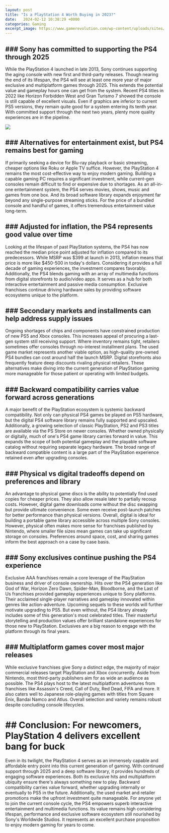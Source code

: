 ```yaml
---
layout: post
title: "Is a PlayStation 4 Worth Buying in 2023?"
date:   2024-02-12 10:38:29 +0000
categories: Gaming
excerpt_image: https://www.gamerevolution.com/wp-content/uploads/sites/2/2022/12/Is-a-PS4-Still-Worth-Buying-In-2023.jpg
---
```


## ### Sony has committed to supporting the PS4 through 2025
While the PlayStation 4 launched in late 2013, Sony continues supporting the aging console with new first and third-party releases. Though nearing the end of its lifespan, the PS4 will see at least one more year of major exclusive and multiplatform games through 2025. This extends the potential value and gameplay hours one can get from the system. 
Recent PS4 titles in 2022 like Horizon Forbidden West and Gran Turismo 7 showed the console is still capable of excellent visuals. Even if graphics are inferior to current PS5 versions, they remain quite good for a system entering its tenth year. With committed support through the next two years, plenty more quality experiences are in the pipeline.

![](https://www.gamerevolution.com/wp-content/uploads/sites/2/2022/12/Is-a-PS4-Still-Worth-Buying-In-2023.jpg)
## ### Alternatives for entertainment exist, but PS4 remains best for gaming
If primarily seeking a device for Blu-ray playback or basic streaming, cheaper options like Roku or Apple TV suffice. However, the PlayStation 4 remains the most cost-effective way to enjoy modern gaming. Building a capable gaming PC requires a significant investment, while current-gen consoles remain difficult to find or expensive due to shortages. 
As an all-in-one entertainment system, the PS4 serves movies, shows, music and games from one box. And its broad software library expands enjoyment far beyond any single-purpose streaming sticks. For the price of a bundled console and handful of games, it offers tremendous entertainment value long-term.
## ### Adjusted for inflation, the PS4 represents good value over time 
Looking at the lifespan of past PlayStation systems, the PS4 has now reached the median price point adjusted for inflation compared to its predecessors. While MSRP was $399 at launch in 2013, inflation means that price is more like $450-500 in today's dollars. Considering it provides a full decade of gaming experiences, the investment compares favorably.
Additionally, the PS4 blends gaming with an array of multimedia functions from digital storefronts to audio/video apps. It serves as a hub for both interactive entertainment and passive media consumption. Exclusive franchises continue driving hardware sales by providing software ecosystems unique to the platform.
## ### Secondary markets and installments can help address supply issues
Ongoing shortages of chips and components have constrained production of new PS5 and Xbox consoles. This increases appeal of procuring a last-gen system still receiving support. Where inventory remains tight, retailers sometimes offer consoles through no-interest installment plans. 
The used game market represents another viable option, as high-quality pre-owned PS4 bundles can cost around half the launch MSRP. Digital storefronts also frequently feature deep discounts rivaling physical retailers. These alternatives make diving into the current generation of PlayStation gaming more manageable for those patient or operating with limited budgets.
## ### Backward compatibility carries value forward across generations
A major benefit of the PlayStation ecosystem is systemic backward compatibility. Not only can physical PS4 games be played on PS5 hardware, but the digital PS4 software library remains fully supported and upscaled. Additionally, a growing selection of classic PlayStation, PS2 and PS3 titles are available via the PS Store on newer consoles.
Whether owned physically or digitally, much of one's PS4 game library carries forward in value. This expands the scope of both potential gameplay and the playable software catalog without requiring separate legacy hardware. The broad range of backward compatible content is a large part of the PlayStation experience retained even after upgrading consoles.
## ### Physical vs digital tradeoffs depend on preferences and library 
An advantage to physical game discs is the ability to potentially find used copies for cheaper prices. They also allow resale later to partially recoup costs. However, digital game downloads come without the disc swapping but provide ultimate convenience. Some even receive post-launch patches for better performance than physical versions.
Overall, digital is ideal for building a portable game library accessible across multiple Sony consoles. However, physical often makes more sense for franchises published by Nintendo, where smaller file sizes mean games can take up significant storage on consoles. Preferences around space, cost, and sharing games inform the best approach on a case by case basis. 
## ### Sony exclusives continue pushing the PS4 experience 
Exclusive AAA franchises remain a core leverage of the PlayStation business and driver of console ownership. Hits over the PS4 generation like God of War, Horizon Zero Dawn, Spider-Man, Bloodborne, and the Last of Us franchises provided gameplay experiences unique to Sony platforms. Their acclaimed single-player narratives and gameplay innovated within genres like action-adventure.
Upcoming sequels to these worlds will further motivate upgrading to PS5. But even without, the PS4 library already includes some of this generation's most celebrated titles. Their masterful storytelling and production values offer brilliant standalone experiences for those new to PlayStation. Exclusives are a big reason to engage with the platform through its final years.    
## ### Multiplatform games cover most major releases
While exclusive franchises give Sony a distinct edge, the majority of major commercial releases target PlayStation and Xbox concurrently. Aside from Nintendo, most third-party publishers aim for as wide an audience as possible. 
The PS4 plays host to the latest multiplatform adventures from franchises like Assassin's Creed, Call of Duty, Red Dead, FIFA and more. It also caters well to Japanese role-playing games with titles from Square Enix, Bandai Namco and Atlus. Overall selection and variety remains robust despite concluding console lifecycles.
# ## Conclusion: For newcomers, PlayStation 4 delivers excellent bang for buck
Even in its twilight, the PlayStation 4 serves as an immensely capable and affordable entry point into this current generation of gaming. With continued support through 2025 and a deep software library, it provides hundreds of engaging software experiences. Both its exclusive hits and multiplatform ubiquity ensure there's always something new to play. 
Backward compatibility carries value forward, whether upgrading internally or eventually to PS5 in the future. Additionally, the used market and retailer promotions make the upfront investment quite manageable. 
For anyone yet to join the current console cycle, the PS4 empowers superb interactive entertainment and multimedia functions. Its value remains high considering lifespan, performance and exclusive software ecosystem still nourished by Sony's Worldwide Studios. It represents an excellent purchase proposition to enjoy modern gaming for years to come.
